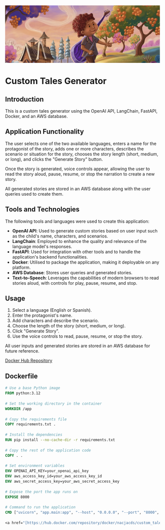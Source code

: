 ![Header Image](assets/header.png)

# Custom Tales Generator

## Introduction

This is a custom tales generator using the OpenAI API, LangChain, FastAPI, Docker, and an AWS database.

## Application Functionality

The user selects one of the two available languages, enters a name for the protagonist of the story, adds one or more characters, describes the scenario or situation for the story, chooses the story length (short, medium, or long), and clicks the "Generate Story" button.

Once the story is generated, voice controls appear, allowing the user to read the story aloud, pause, resume, or stop the narration to create a new story.

All generated stories are stored in an AWS database along with the user queries used to create them.

## Tools and Technologies

The following tools and languages were used to create this application:

- **OpenAI API**: Used to generate custom stories based on user input such as the child's name, characters, and scenarios.
- **LangChain**: Employed to enhance the quality and relevance of the language model's responses.
- **FastAPI**: Used for integration with other tools and to handle the application's backend functionalities.
- **Docker**: Utilised to package the application, making it deployable on any platform.
- **AWS Database**: Stores user queries and generated stories.
- **Text-to-Speech**: Leverages the capabilities of modern browsers to read stories aloud, with controls for play, pause, resume, and stop.

## Usage

1. Select a language (English or Spanish).
2. Enter the protagonist's name.
3. Add characters and describe the scenario.
4. Choose the length of the story (short, medium, or long).
5. Click "Generate Story".
6. Use the voice controls to read, pause, resume, or stop the story.

All user inputs and generated stories are stored in an AWS database for future reference.

<a href="https://hub.docker.com/repository/docker/nacjacds/custom_tales/general" target="_blank">Docker Hub Repository</a>


## Dockerfile

```Dockerfile
# Use a base Python image
FROM python:3.12

# Set the working directory in the container
WORKDIR /app

# Copy the requirements file
COPY requirements.txt .

# Install the dependencies
RUN pip install --no-cache-dir -r requirements.txt

# Copy the rest of the application code
COPY . .

# Set environment variables
ENV OPENAI_API_KEY=your_openai_api_key
ENV aws_access_key_id=your_aws_access_key_id
ENV aws_secret_access_key=your_aws_secret_access_key

# Expose the port the app runs on
EXPOSE 8000

# Command to run the application
CMD ["uvicorn", "app.main:app", "--host", "0.0.0.0", "--port", "8000", "--reload"]

<a href="[https://hub.docker.com/repository/docker/nacjacds/custom_tales/general](https://hub.docker.com/repository/docker/nacjacds/custom_tales/general)" target="_blank">Link to Dockerhub image</a>
